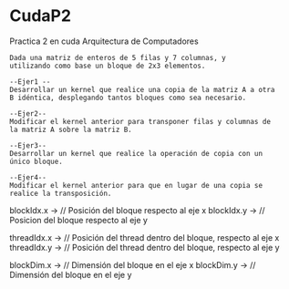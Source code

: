 CudaP2
======

Practica 2 en cuda Arquitectura de Computadores

	Dada una matriz de enteros de 5 filas y 7 columnas, y
	utilizando como base un bloque de 2x3 elementos.

	--Ejer1 -- 
	Desarrollar un kernel que realice una copia de la matriz A a otra
	B idéntica, desplegando tantos bloques como sea necesario.

	--Ejer2--
	Modificar el kernel anterior para transponer filas y columnas de
	la matriz A sobre la matriz B.

	--Ejer3--	
	Desarrollar un kernel que realice la operación de copia con un
	único bloque.

	--Ejer4--	
	Modificar el kernel anterior para que en lugar de una copia se
	realice la transposición.

blockIdx.x -> // Posición del bloque respecto al eje x
blockIdx.y -> // Posicion del bloque respecto al eje y

threadIdx.x -> // Posición del thread dentro del bloque, respecto al eje x
threadIdx.y -> // Posición del thread dentro del bloque, respecto al eje y

blockDim.x -> // Dimensión del bloque en el eje x
blockDim.y -> // Dimensión del bloque en el eje y
